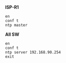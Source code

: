 **ISP-R1**

```
en
conf t
ntp master 
```

**All SW**

```
en
conf t
ntp server 192.168.90.254
exit
```